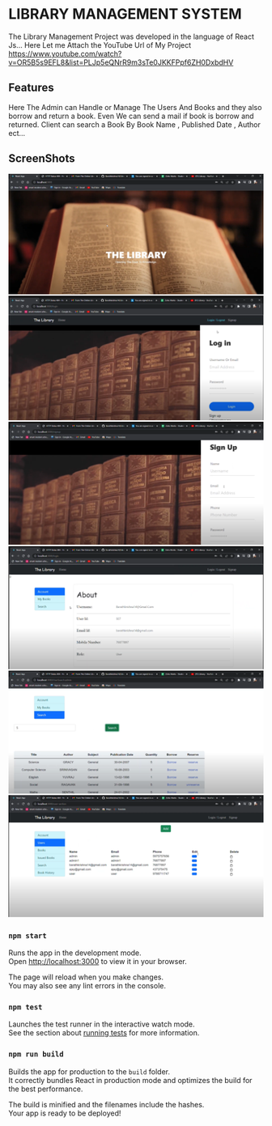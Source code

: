 # LIBRARY MANAGEMENT SYSTEM

The Library Management Project was developed in the language of React Js...
Here Let me Attach the YouTube Url of My Project
https://www.youtube.com/watch?v=OR5B5s9EFL8&list=PLJp5eQNrR9m3sTe0JKKFPpf6ZH0DxbdHV

## Features
Here The Admin can Handle or Manage The Users And Books and they also borrow and return a book.
Even We can send a mail if book is borrow and returned.
Client can search a Book By Book Name , Published Date , Author ect...

## ScreenShots
![alt text](https://github.com/Barathkrishna14/Library-Management-System/blob/master/Home.png)
![alt text](https://github.com/Barathkrishna14/Library-Management-System/blob/master/Login.png)
![alt text](https://github.com/Barathkrishna14/Library-Management-System/blob/master/SignUp.png)
![alt text](https://github.com/Barathkrishna14/Library-Management-System/blob/master/Dashboard.png)
![alt text](https://github.com/Barathkrishna14/Library-Management-System/blob/master/Search.png)
![alt text](https://github.com/Barathkrishna14/Library-Management-System/blob/master/Admin.png)

### `npm start`

Runs the app in the development mode.\
Open [http://localhost:3000](http://localhost:3000) to view it in your browser.

The page will reload when you make changes.\
You may also see any lint errors in the console.

### `npm test`

Launches the test runner in the interactive watch mode.\
See the section about [running tests](https://facebook.github.io/create-react-app/docs/running-tests) for more information.

### `npm run build`

Builds the app for production to the `build` folder.\
It correctly bundles React in production mode and optimizes the build for the best performance.

The build is minified and the filenames include the hashes.\
Your app is ready to be deployed!

